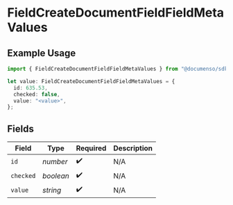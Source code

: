 # FieldCreateDocumentFieldFieldMetaValues

## Example Usage

```typescript
import { FieldCreateDocumentFieldFieldMetaValues } from "@documenso/sdk-typescript/models/operations";

let value: FieldCreateDocumentFieldFieldMetaValues = {
  id: 635.53,
  checked: false,
  value: "<value>",
};
```

## Fields

| Field              | Type               | Required           | Description        |
| ------------------ | ------------------ | ------------------ | ------------------ |
| `id`               | *number*           | :heavy_check_mark: | N/A                |
| `checked`          | *boolean*          | :heavy_check_mark: | N/A                |
| `value`            | *string*           | :heavy_check_mark: | N/A                |